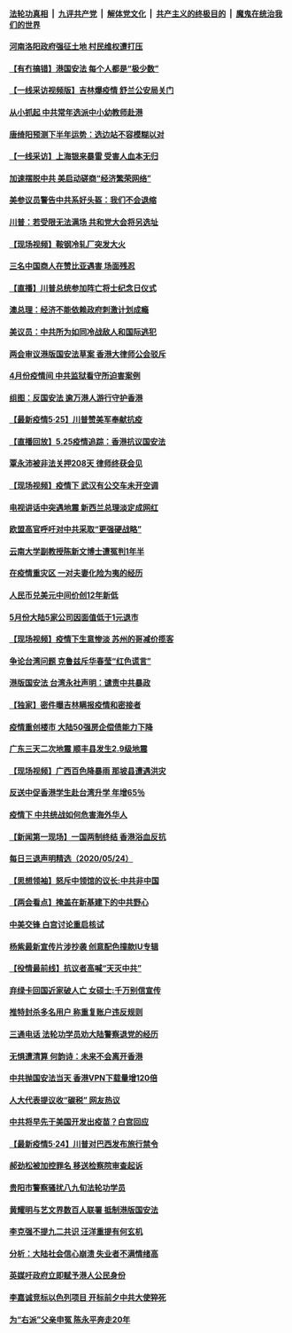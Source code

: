 

####  [法轮功真相](../../../../basic/blob/master/README.md?t=05260531) &nbsp;|&nbsp; [九评共产党](../../../../9ping.md/blob/master/README.md?t=05260531) &nbsp;|&nbsp; [解体党文化](../../../../jtdwh.md/blob/master/README.md?t=05260531)  &nbsp;|&nbsp; [共产主义的终极目的](../../../../gczydzjmd.md/blob/master/README.md?t=05260531) &nbsp;|&nbsp; [魔鬼在统治我们的世界](../../../../mgztzwmdsj.md/blob/master/README.md?t=05260531) 

#### [河南洛阳政府强征土地 村民维权遭打压](../pages/nsc413/n12135980.md?t=05260531) 

#### [【有冇搞错】港国安法 每个人都是“极少数”](../pages/nsc413/n12135998.md?t=05260531) 

#### [【一线采访视频版】吉林爆疫情 舒兰公安局关门](../pages/nsc413/n12135953.md?t=05260531) 

#### [从小抓起 中共常年选派中小幼教师赴港](../pages/nsc413/n12135946.md?t=05260531) 

#### [唐绮阳预测下半年运势：选边站不容模糊以对](../pages/nsc413/n12135738.md?t=05260531) 

#### [【一线采访】上海银来暴雷 受害人血本无归](../pages/nsc413/n12135580.md?t=05260531) 

#### [加速摆脱中共 美启动磋商“经济繁荣网络”](../pages/nsc413/n12135567.md?t=05260531) 

#### [美参议员警告中共系好头盔：我们不会退缩](../pages/nsc413/n12135536.md?t=05260531) 

#### [川普：若受限无法满场 共和党大会将另选址](../pages/nsc413/n12135594.md?t=05260531) 

#### [【现场视频】鞍钢冷轧厂突发大火](../pages/nsc413/n12135630.md?t=05260531) 

#### [三名中国商人在赞比亚遇害 场面残忍](../pages/nsc413/n12135591.md?t=05260531) 

#### [【直播】川普总统参加阵亡将士纪念日仪式](../pages/nsc413/n12135420.md?t=05260531) 

#### [澳总理：经济不能依赖政府刺激计划成瘾](../pages/nsc413/n12135474.md?t=05260531) 

#### [美议员：中共所为如同冷战敌人和国际逃犯](../pages/nsc413/n12135413.md?t=05260531) 

#### [两会审议港版国安法草案 香港大律师公会驳斥](../pages/nsc413/n12134928.md?t=05260531) 

#### [4月份疫情间 中共监狱看守所迫害案例](../pages/nsc413/n12133086.md?t=05260531) 

#### [组图：反国安法 逾万港人游行守护香港](../pages/nsc413/n12135062.md?t=05260531) 

#### [【最新疫情5·25】川普赞美军奉献抗疫](../pages/nsc413/n12129818.md?t=05260531) 

#### [【直播回放】5.25疫情追踪：香港抗议国安法](../pages/nsc413/n12135040.md?t=05260531) 

#### [覃永沛被非法关押208天 律师终获会见](../pages/nsc413/n12135006.md?t=05260531) 

#### [【现场视频】疫情下 武汉有公交车未开空调](../pages/nsc413/n12134869.md?t=05260531) 

#### [电视讲话中突遇地震 新西兰总理淡定成网红](../pages/nsc413/n12135034.md?t=05260531) 

#### [欧盟高官呼吁对中共采取“更强硬战略”](../pages/nsc413/n12134842.md?t=05260531) 

#### [云南大学副教授陈新文博士遭冤判1年半](../pages/nsc413/n12132729.md?t=05260531) 

#### [在疫情重灾区 一对夫妻化险为夷的经历](../pages/nsc413/n12132805.md?t=05260531) 

#### [人民币兑美元中间价创12年新低](../pages/nsc413/n12134953.md?t=05260531) 


#### [5月份大陆5家公司因面值低于1元退市](../pages/nsc413/n12134345.md?t=05260531) 

#### [【现场视频】疫情下生意惨淡 苏州的哥减价揽客](../pages/nsc413/n12134493.md?t=05260531) 

#### [争论台湾问题 克鲁兹斥华春莹“红色谎言”](../pages/nsc413/n12134821.md?t=05260531) 

#### [港版国安法 台湾永社声明：谴责中共暴政](../pages/nsc413/n12134644.md?t=05260531) 

#### [【独家】密件曝吉林瞒报疫情和密接者](../pages/nsc413/n12133619.md?t=05260531) 

#### [疫情重创楼市 大陆50强房企偿债能力下降](../pages/nsc413/n12133872.md?t=05260531) 

#### [广东三天二次地震 顺丰县发生2.9级地震](../pages/nsc413/n12134330.md?t=05260531) 

#### [【现场视频】广西百色降暴雨 那坡县遭遇洪灾](../pages/nsc413/n12134025.md?t=05260531) 

#### [反送中促香港学生赴台湾升学 年增65％](../pages/nsc413/n12134076.md?t=05260531) 

#### [疫情下 中共统战如何危害海外华人](../pages/nsc413/n12118795.md?t=05260531) 

#### [【新闻第一现场】一国两制终结 香港浴血反抗](../pages/nsc413/n12133919.md?t=05260531) 

#### [每日三退声明精选（2020/05/24）](../pages/nsc413/n12134083.md?t=05260531) 

#### [【思想领袖】怒斥中领馆的议长:中共非中国](../pages/nsc413/n12082882.md?t=05260531) 

#### [【两会看点】掩盖在新基建下的中共野心](../pages/nsc413/n12131176.md?t=05260531) 

#### [中美交锋 白宫讨论重启核试](../pages/nsc413/n12133816.md?t=05260531) 

#### [杨紫最新宣传片涉抄袭 创意配色撞款IU专辑](../pages/nsc413/n12133547.md?t=05260531) 

#### [【役情最前线】抗议者高喊“天灭中共”](../pages/nsc413/n12133626.md?t=05260531) 

#### [弃绿卡回国近家破人亡 女硕士:千万别信宣传](../pages/nsc413/n12133843.md?t=05260531) 

#### [推特封杀多名用户 称重复账户违反规则](../pages/nsc413/n12133707.md?t=05260531) 

#### [三通电话 法轮功学员劝大陆警察退党的经历](../pages/nsc413/n12133573.md?t=05260531) 

#### [无惧遭清算 何韵诗：未来不会离开香港](../pages/nsc413/n12133574.md?t=05260531) 

#### [中共抛国安法当天 香港VPN下载量增120倍](../pages/nsc413/n12133668.md?t=05260531) 

#### [人大代表提议收“碳税” 网友热议](../pages/nsc413/n12133649.md?t=05260531) 

#### [中共将早先于美国开发出疫苗？白宫回应](../pages/nsc413/n12133606.md?t=05260531) 

#### [【最新疫情5·24】川普对巴西发布旅行禁令](../pages/nsc413/n12129725.md?t=05260531) 

#### [郝劲松被加控罪名 移送检察院审查起诉](../pages/nsc413/n12133476.md?t=05260531) 

#### [贵阳市警察骚扰八九旬法轮功学员](../pages/nsc413/n12129245.md?t=05260531) 

#### [黄耀明与艺文界数百人联署 抵制港版国安法](../pages/nsc413/n12131774.md?t=05260531) 

#### [李克强不提九二共识 汪洋重提有何玄机](../pages/nsc413/n12133295.md?t=05260531) 

#### [分析：大陆社会信心崩溃 失业者不满情绪高](../pages/nsc413/n12133387.md?t=05260531) 

#### [英媒吁政府立即赋予港人公民身份](../pages/nsc413/n12133448.md?t=05260531) 

#### [李嘉诚竞标以色列项目 开标前夕中共大使猝死](../pages/nsc413/n12133423.md?t=05260531) 

#### [为“右派”父亲申冤  陈永平奔走20年](../pages/nsc413/n12131771.md?t=05260531) 

